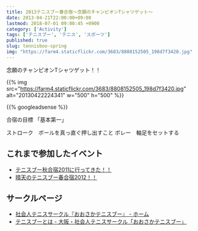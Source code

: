 ```yaml
---
title: 2013テニスブー春合宿〜念願のチャンピオンTシャツゲット〜
date: 2013-04-21T22:00:00+09:00
lastmod: 2018-07-01 09:00:45 +0900
category: ['Activity']
tags: ['テニスブー', 'テニス', 'スポーツ']
published: true
slug: tennisboo-spring
img: "https://farm4.staticflickr.com/3683/8808152505_198d7f3420.jpg"
---
```


念願のチャンピオンTシャツゲット！！

{{% img src="https://farm4.staticflickr.com/3683/8808152505_198d7f3420.jpg"  alt="20130422224341" w="500" h="500" %}}


{{% googleadsense %}}

合宿の目標 「基本第一」

ストローク　ボールを真っ直ぐ押し出すこと
ボレー　軸足をセットする

## これまで参加したイベント

- [テニスブー秋合宿2011に行ってきた！！](https://www.meganii.com/blog/2011/10/27/1319672695/)
- [晴天のテニスブー春合宿2012！！](https://www.meganii.com/blog/2012/05/18/tennisboo/)


## サークルページ

- [社会人テニスサークル『おおさかテニスブー』 \- ホーム](https://www.facebook.com/tennisboo/)
- [テニスブーとは \- 大阪・社会人テニスサークル「おおさかテニスブー」](https://tennis-boo.jimdo.com/%E3%83%86%E3%83%8B%E3%82%B9%E3%83%96%E3%83%BC%E3%81%A8%E3%81%AF/)